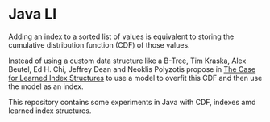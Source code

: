 # Java LI

Adding an index to a sorted list of values is equivalent to storing the 
cumulative distribution function (CDF) of those values.

Instead of using a custom data structure like a B-Tree, 
Tim Kraska, Alex Beutel, Ed H. Chi, Jeffrey Dean and Neoklis Polyzotis propose in
[The Case for Learned Index Structures](https://arxiv.org/abs/1712.01208) to use a
model to overfit this CDF and then use the model as an index. 

This repository contains some experiments in Java with CDF, indexes amd learned index structures.
